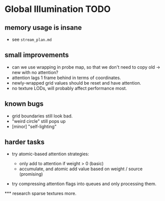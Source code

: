 # Global Illumination TODO

## memory usage is insane
  - see `stream_plan.md`

## small improvements
- can we use wrapping in probe map, so that we don't need to copy old -> new with no attention?
- attention lags 1 frame behind in terms of coordinates.
- newly-wrapped grid values should be reset and have attention.
- no texture LODs, will probably affect performance most.

## known bugs
- grid boundaries still look bad.
- "weird circle" still pops up
- [minor] "self-lighting"

## harder tasks
* try atomic-based attention strategies:
  - only add to attention if weight > 0 (basic)
  - accumulate, and atomic add value based on weight / source (promising)

* try compressing attention flags into queues and only processing them.

*** research sparse textures more.
